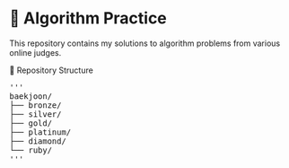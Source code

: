 # 🧠 Algorithm Practice

This repository contains my solutions to algorithm problems from various online judges.

📁 Repository Structure
<pre>'''
baekjoon/
├── bronze/
├── silver/
├── gold/
├── platinum/
├── diamond/
└── ruby/
'''</pre>
